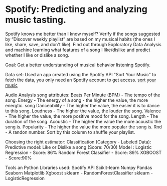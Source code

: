 # Spotify: Predicting and analyzing music tasting.  

Spotify knows me better than I know myself?
Verify if the songs suggested by “Discover weekly playlist” are based on my musical habits (the ones I like, share, save, and don't like). Find out through Exploratory Data Analysis and machine learning what features of a song I like/dislike and predict whether I like or dislike a song. 
 
Goal: Get a better understanding of musical behavior listening Spotify.
 
 
 
Data set: Used an app created using the Spotify API "Sort Your Music" to fetch the data, you only need an Spotify account to get access. 
[sort your music](http://sortyourmusic.playlistmachinery.com/index.html)
 
Audio Analysis song attributes:
Beats Per Minute (BPM) - The tempo of the song.
Energy - The energy of a song - the higher the value, the more energtic. song
Danceability - The higher the value, the easier it is to dance to this song.
Loudness - The higher the value, the louder the song.
Valence - The higher the value, the more positive mood for the song.
Length - The duration of the song.
Acoustic - The higher the value the more acoustic the song is.
Popularity - The higher the value the more popular the song is.
Rnd - A randon number. Sort by this column to shuffle your playlist.
 
Choosing the right estimator: Classification (Category - Labeled Data): Predictive model: Like or Dislike a song (Score: 70/30)
Model : Logistic Regression - Score: 86%
Random Forest Classifier - Score: 89%
XGBOOST - Score:90%

Tools an Python Libraries used:
Spotify API
Scikit-learn
Numpy
Pandas
Seaborn
Matplotlib
Xgboost
sklearn - RandomForestClassifier
sklearn - LogisticRegression

